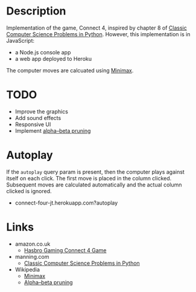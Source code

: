 # Description

Implementation of the game, Connect 4, inspired by chapter 8 of [Classic Computer Science Problems in Python](https://www.manning.com/books/classic-computer-science-problems-in-python). However, this implementation is in JavaScript:

* a Node.js console app
* a web app deployed to Heroku

The computer moves are calcuated using [Minimax](https://en.wikipedia.org/wiki/Minimax).

# TODO

* Improve the graphics
* Add sound effects
* Responsive UI
* Implement [alpha–beta pruning](https://en.wikipedia.org/wiki/Alpha%E2%80%93beta_pruning)

# Autoplay

If the `autoplay` query param is present, then the computer plays against itself on each
click. The first move is placed in the column clicked. Subsequent moves are calculated automatically
and the actual column clicked is ignored.

* connect-four-jt.herokuapp.com?autoplay

# Links

* amazon.co.uk
  * [Hasbro Gaming Connect 4 Game](https://www.amazon.co.uk/Hasbro-Gaming-Connect-4-Game/dp/B0745QFHP3)
* manning.com
  * [Classic Computer Science Problems in Python](https://www.manning.com/books/classic-computer-science-problems-in-python)
* Wikipedia
  * [Minimax](https://en.wikipedia.org/wiki/Minimax)
  * [Alpha–beta pruning](https://en.wikipedia.org/wiki/Alpha%E2%80%93beta_pruning)
